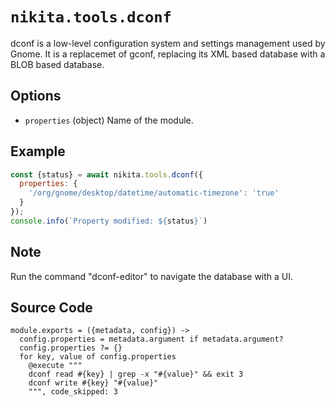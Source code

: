 
# `nikita.tools.dconf`

dconf is a low-level configuration system and settings management used by
Gnome. It is a replacemet of gconf, replacing its XML based database with a
BLOB based database.

## Options

* `properties` (object)
  Name of the module.

## Example
```javascript
const {status} = await nikita.tools.dconf({
  properties: {
    '/org/gnome/desktop/datetime/automatic-timezone': 'true'
  }
});
console.info(`Property modified: ${status}`)
```

## Note

Run the command "dconf-editor" to navigate the database with a UI.

## Source Code

    module.exports = ({metadata, config}) ->
      config.properties = metadata.argument if metadata.argument?
      config.properties ?= {}
      for key, value of config.properties
        @execute """
        dconf read #{key} | grep -x "#{value}" && exit 3
        dconf write #{key} "#{value}"
        """, code_skipped: 3
